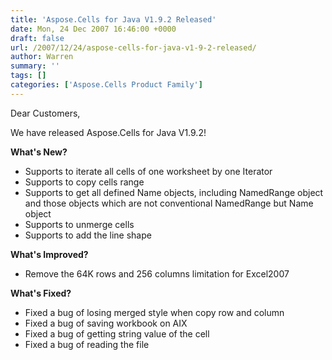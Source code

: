 ```yaml
---
title: 'Aspose.Cells for Java V1.9.2 Released'
date: Mon, 24 Dec 2007 16:46:00 +0000
draft: false
url: /2007/12/24/aspose-cells-for-java-v1-9-2-released/
author: Warren
summary: ''
tags: []
categories: ['Aspose.Cells Product Family']
---
```


Dear Customers,

We have released Aspose.Cells for Java V1.9.2!

**What's New?**

*   Supports to iterate all cells of one worksheet by one Iterator
*   Supports to copy cells range
*   Supports to get all defined Name objects, including NamedRange object and those objects which are not conventional NamedRange but Name object
*   Supports to unmerge cells
*   Supports to add the line shape

**What's Improved?**

*   Remove the 64K rows and 256 columns limitation for Excel2007

**What's Fixed?**

*   Fixed a bug of losing merged style when copy row and column
*   Fixed a bug of saving workbook on AIX
*   Fixed a bug of getting string value of the cell
*   Fixed a bug of reading the file








